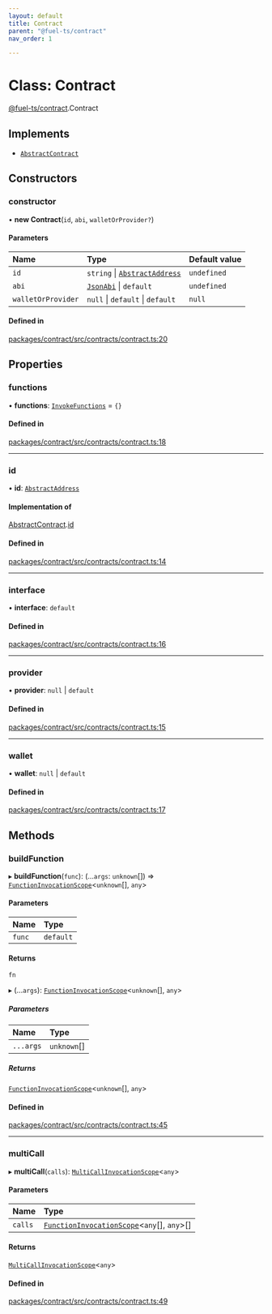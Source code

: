 ```yaml
---
layout: default
title: Contract
parent: "@fuel-ts/contract"
nav_order: 1

---
```


# Class: Contract

[@fuel-ts/contract](../index.md).Contract

## Implements

- [`AbstractContract`](internal-AbstractContract.md)

## Constructors

### constructor

• **new Contract**(`id`, `abi`, `walletOrProvider?`)

#### Parameters

| Name | Type | Default value |
| :------ | :------ | :------ |
| `id` | `string` \| [`AbstractAddress`](internal-AbstractAddress.md) | `undefined` |
| `abi` | [`JsonAbi`](../namespaces/internal.md#jsonabi) \| `default` | `undefined` |
| `walletOrProvider` | ``null`` \| `default` \| `default` | `null` |

#### Defined in

[packages/contract/src/contracts/contract.ts:20](https://github.com/FuelLabs/fuels-ts/blob/master/packages/contract/src/contracts/contract.ts#L20)

## Properties

### functions

• **functions**: [`InvokeFunctions`](../interfaces/InvokeFunctions.md) = `{}`

#### Defined in

[packages/contract/src/contracts/contract.ts:18](https://github.com/FuelLabs/fuels-ts/blob/master/packages/contract/src/contracts/contract.ts#L18)

___

### id

• **id**: [`AbstractAddress`](internal-AbstractAddress.md)

#### Implementation of

[AbstractContract](internal-AbstractContract.md).[id](internal-AbstractContract.md#id)

#### Defined in

[packages/contract/src/contracts/contract.ts:14](https://github.com/FuelLabs/fuels-ts/blob/master/packages/contract/src/contracts/contract.ts#L14)

___

### interface

• **interface**: `default`

#### Defined in

[packages/contract/src/contracts/contract.ts:16](https://github.com/FuelLabs/fuels-ts/blob/master/packages/contract/src/contracts/contract.ts#L16)

___

### provider

• **provider**: ``null`` \| `default`

#### Defined in

[packages/contract/src/contracts/contract.ts:15](https://github.com/FuelLabs/fuels-ts/blob/master/packages/contract/src/contracts/contract.ts#L15)

___

### wallet

• **wallet**: ``null`` \| `default`

#### Defined in

[packages/contract/src/contracts/contract.ts:17](https://github.com/FuelLabs/fuels-ts/blob/master/packages/contract/src/contracts/contract.ts#L17)

## Methods

### buildFunction

▸ **buildFunction**(`func`): (...`args`: `unknown`[]) => [`FunctionInvocationScope`](internal-FunctionInvocationScope.md)<`unknown`[], `any`\>

#### Parameters

| Name | Type |
| :------ | :------ |
| `func` | `default` |

#### Returns

`fn`

▸ (...`args`): [`FunctionInvocationScope`](internal-FunctionInvocationScope.md)<`unknown`[], `any`\>

##### Parameters

| Name | Type |
| :------ | :------ |
| `...args` | `unknown`[] |

##### Returns

[`FunctionInvocationScope`](internal-FunctionInvocationScope.md)<`unknown`[], `any`\>

#### Defined in

[packages/contract/src/contracts/contract.ts:45](https://github.com/FuelLabs/fuels-ts/blob/master/packages/contract/src/contracts/contract.ts#L45)

___

### multiCall

▸ **multiCall**(`calls`): [`MultiCallInvocationScope`](internal-MultiCallInvocationScope.md)<`any`\>

#### Parameters

| Name | Type |
| :------ | :------ |
| `calls` | [`FunctionInvocationScope`](internal-FunctionInvocationScope.md)<`any`[], `any`\>[] |

#### Returns

[`MultiCallInvocationScope`](internal-MultiCallInvocationScope.md)<`any`\>

#### Defined in

[packages/contract/src/contracts/contract.ts:49](https://github.com/FuelLabs/fuels-ts/blob/master/packages/contract/src/contracts/contract.ts#L49)
